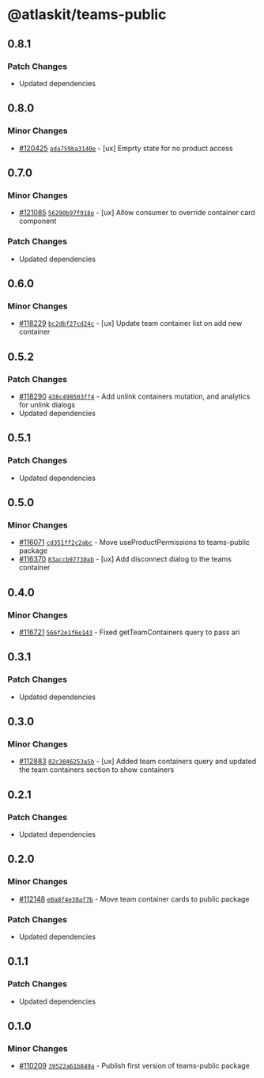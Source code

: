 # @atlaskit/teams-public

## 0.8.1

### Patch Changes

- Updated dependencies

## 0.8.0

### Minor Changes

- [#120425](https://bitbucket.org/atlassian/atlassian-frontend-monorepo/pull-requests/120425)
  [`ada759ba3140e`](https://bitbucket.org/atlassian/atlassian-frontend-monorepo/commits/ada759ba3140e) -
  [ux] Emprty state for no product access

## 0.7.0

### Minor Changes

- [#121085](https://bitbucket.org/atlassian/atlassian-frontend-monorepo/pull-requests/121085)
  [`56290b97f918e`](https://bitbucket.org/atlassian/atlassian-frontend-monorepo/commits/56290b97f918e) -
  [ux] Allow consumer to override container card component

### Patch Changes

- Updated dependencies

## 0.6.0

### Minor Changes

- [#118229](https://bitbucket.org/atlassian/atlassian-frontend-monorepo/pull-requests/118229)
  [`bc2dbf27cd24c`](https://bitbucket.org/atlassian/atlassian-frontend-monorepo/commits/bc2dbf27cd24c) -
  [ux] Update team container list on add new container

## 0.5.2

### Patch Changes

- [#118290](https://bitbucket.org/atlassian/atlassian-frontend-monorepo/pull-requests/118290)
  [`438c498503ff4`](https://bitbucket.org/atlassian/atlassian-frontend-monorepo/commits/438c498503ff4) -
  Add unlink containers mutation, and analytics for unlink dialogs
- Updated dependencies

## 0.5.1

### Patch Changes

- Updated dependencies

## 0.5.0

### Minor Changes

- [#116071](https://stash.atlassian.com/projects/CONFCLOUD/repos/confluence-frontend/pull-requests/116071)
  [`cd351ff2c2abc`](https://stash.atlassian.com/projects/CONFCLOUD/repos/confluence-frontend/commits/cd351ff2c2abc) -
  Move useProductPermissions to teams-public package
- [#116370](https://stash.atlassian.com/projects/CONFCLOUD/repos/confluence-frontend/pull-requests/116370)
  [`83accb97730ab`](https://stash.atlassian.com/projects/CONFCLOUD/repos/confluence-frontend/commits/83accb97730ab) -
  [ux] Add disconnect dialog to the teams container

## 0.4.0

### Minor Changes

- [#116721](https://stash.atlassian.com/projects/CONFCLOUD/repos/confluence-frontend/pull-requests/116721)
  [`566f2e1f6e143`](https://stash.atlassian.com/projects/CONFCLOUD/repos/confluence-frontend/commits/566f2e1f6e143) -
  Fixed getTeamContainers query to pass ari

## 0.3.1

### Patch Changes

- Updated dependencies

## 0.3.0

### Minor Changes

- [#112883](https://stash.atlassian.com/projects/CONFCLOUD/repos/confluence-frontend/pull-requests/112883)
  [`82c3046253a5b`](https://stash.atlassian.com/projects/CONFCLOUD/repos/confluence-frontend/commits/82c3046253a5b) -
  [ux] Added team containers query and updated the team containers section to show containers

## 0.2.1

### Patch Changes

- Updated dependencies

## 0.2.0

### Minor Changes

- [#112148](https://stash.atlassian.com/projects/CONFCLOUD/repos/confluence-frontend/pull-requests/112148)
  [`e0a8f4e30af7b`](https://stash.atlassian.com/projects/CONFCLOUD/repos/confluence-frontend/commits/e0a8f4e30af7b) -
  Move team container cards to public package

### Patch Changes

- Updated dependencies

## 0.1.1

### Patch Changes

- Updated dependencies

## 0.1.0

### Minor Changes

- [#110209](https://stash.atlassian.com/projects/CONFCLOUD/repos/confluence-frontend/pull-requests/110209)
  [`39522a61b849a`](https://stash.atlassian.com/projects/CONFCLOUD/repos/confluence-frontend/commits/39522a61b849a) -
  Publish first version of teams-public package
